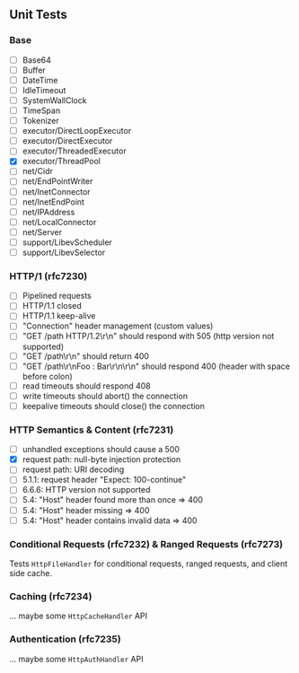 
## Unit Tests

### Base

- [ ] Base64
- [ ] Buffer
- [ ] DateTime
- [ ] IdleTimeout
- [ ] SystemWallClock
- [ ] TimeSpan
- [ ] Tokenizer
- [ ] executor/DirectLoopExecutor
- [ ] executor/DirectExecutor
- [ ] executor/ThreadedExecutor
- [x] executor/ThreadPool
- [ ] net/Cidr
- [ ] net/EndPointWriter
- [ ] net/InetConnector
- [ ] net/InetEndPoint
- [ ] net/IPAddress
- [ ] net/LocalConnector
- [ ] net/Server
- [ ] support/LibevScheduler
- [ ] support/LibevSelector

### HTTP/1 (rfc7230)

- [ ] Pipelined requests
- [ ] HTTP/1.1 closed
- [ ] HTTP/1.1 keep-alive
- [ ] "Connection" header management (custom values)
- [ ] "GET /path HTTP/1.2\r\n" should respond with 505 (http version not supported)
- [ ] "GET /path\r\n" should return 400
- [ ] "GET /path\r\nFoo : Bar\r\n\r\n" should respond 400 (header with space before colon)
- [ ] read timeouts should respond 408
- [ ] write timeouts should abort() the connection
- [ ] keepalive timeouts should close() the connection

### HTTP Semantics & Content (rfc7231)

- [ ] unhandled exceptions should cause a 500
- [x] request path: null-byte injection protection
- [ ] request path: URI decoding
- [ ] 5.1.1: request header "Expect: 100-continue"
- [ ] 6.6.6: HTTP version not supported
- [ ] 5.4: "Host" header found more than once => 400
- [ ] 5.4: "Host" header missing => 400
- [ ] 5.4: "Host" header contains invalid data => 400

### Conditional Requests (rfc7232) & Ranged Requests (rfc7273)

Tests `HttpFileHandler` for conditional requests, ranged requests,
and client side cache.

### Caching (rfc7234)

... maybe some `HttpCacheHandler` API

### Authentication (rfc7235)

... maybe some `HttpAuthHandler` API

